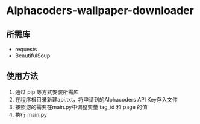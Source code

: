 # Alphacoders-wallpaper-downloader

## 所需库

- requests
- BeautifulSoup

## 使用方法

1. 通过 pip 等方式安装所需库
2. 在程序根目录新建api.txt，将申请到的Alphacoders API Key存入文件
3. 按照您的需要在main.py中调整变量 tag_id 和 page 的值
4. 执行 main.py
